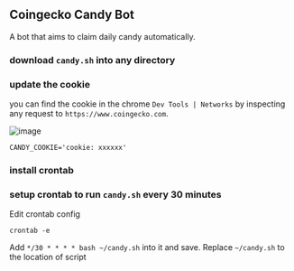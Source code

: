 ## Coingecko Candy Bot
A bot that aims to claim daily candy automatically.


### download `candy.sh` into any directory

### update the cookie
you can find the cookie in the chrome `Dev Tools | Networks` by inspecting any request to `https://www.coingecko.com`.

   ![image](https://user-images.githubusercontent.com/3824034/123220564-a9c66580-d500-11eb-9e74-0167cd16a4ee.png)
  ```
CANDY_COOKIE='cookie: xxxxxx'
  ```
### install crontab 


### setup crontab to run `candy.sh` every 30 minutes
Edit crontab config
```
crontab -e
```
Add `*/30 * * * * bash ~/candy.sh` into it and save. Replace `~/candy.sh` to the location of script
